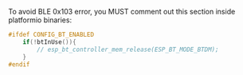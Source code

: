 To avoid BLE 0x103 error, you MUST comment out this section inside platformio binaries:
```.c
#ifdef CONFIG_BT_ENABLED
    if(!btInUse()){
        // esp_bt_controller_mem_release(ESP_BT_MODE_BTDM);
    }
#endif
```